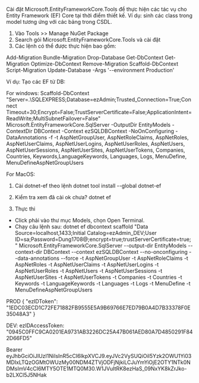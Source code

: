 Cài đặt Microsoft.EntityFrameworkCore.Tools để thực hiện các tác vụ cho Entity Framework (EF) Core  tại thời điểm thiết kế. Ví dụ: sinh các class trong model tương ứng với các bảng trong CSDL. 
1. Vào Tools >> Manage NuGet Package
2. Search gói Microsoft.EntityFrameworkCore.Tools và cài đặt
3. Các lệnh có thể được thực hiện bao gồm: 

Add-Migration
Bundle-Migration
Drop-Database
Get-DbContext
Get-Migration
Optimize-DbContext
Remove-Migration
Scaffold-DbContext
Script-Migration
Update-Database -Args '--environment Production'


Ví dụ: Tạo các EF từ DB: 

For windows:
Scaffold-DbContext "Server=.\SQLEXPRESS;Database=ezAdmin;Trusted_Connection=True;Connect Timeout=30;Encrypt=False;TrustServerCertificate=False;ApplicationIntent=ReadWrite;MultiSubnetFailover=False" Microsoft.EntityFrameworkCore.SqlServer -OutputDir EntityModels -ContextDir DBContext -Context ezSQLDBContext -NoOnConfiguring -DataAnnotations -f -t AspNetGroupUser, AspNetRoleClaims, AspNetRoles, AspNetUserClaims, AspNetUserLogins, AspNetUserRoles, AspNetUsers, AspNetUserSessions, AspNetUserSites, AspNetUserTokens, Companies, Countries, Keywords,LanguageKeywords, Languages, Logs, MenuDefine, MenuDefineAspNetGroupUsers

For MacOS:
1. Cài dotnet-ef theo lệnh
dotnet tool install --global dotnet-ef

2. Kiểm tra xem đã cài ok chưa? 
dotnet ef

3. Thực thi
- Click phải vào thư mục Models, chọn Open Terminal. 
- Chạy câu lệnh sau:
dotnet ef dbcontext scaffold "Data Source=localhost,1433;Initial Catalog=ezAdmin_DEV;User ID=sa;Password=Dung1708@;encrypt=true;trustServerCertificate=true;" Microsoft.EntityFrameworkCore.SqlServer --output-dir EntityModels --context-dir DBContext --context ezSQLDBContext --no-onconfiguring --data-annotations --force -t AspNetGroupUser -t AspNetRoleClaims -t AspNetRoles -t AspNetUserClaims -t AspNetUserLogins -t AspNetUserRoles -t AspNetUsers -t AspNetUserSessions -t AspNetUserSites -t AspNetUserTokens -t Companies -t Countries -t Keywords -t LanguageKeywords -t Languages -t Logs -t MenuDefine -t MenuDefineAspNetGroupUsers


PROD
{
  "ezIDToken": "1EDC03ECD1C72FE71882FB9555E5A9B69766E7ED79B0A4D7B33378F0E35048A3"
}

DEV:
ezIDAccessToken: "0945C0FFC9CA0201EA9731AB3226DC25A47B061AED80A7D4850291F842D66FD5"

Bearer eyJhbGciOiJIUzI1NiIsInR5cCI6IkpXVCJ9.eyJVc2VySUQiOiI5Yzk2OWU1Yi03MDIxLTQzOGMtOWUzMy00NDM4ZTVjODFjNjkiLCJuYmYiOjE2OTY1NTk0NDMsImV4cCI6MTY5OTE1MTQ0M30.W1JVuItRK8ezHaS_09NxYK8kZrJko-b2LXCl5J5NHak



